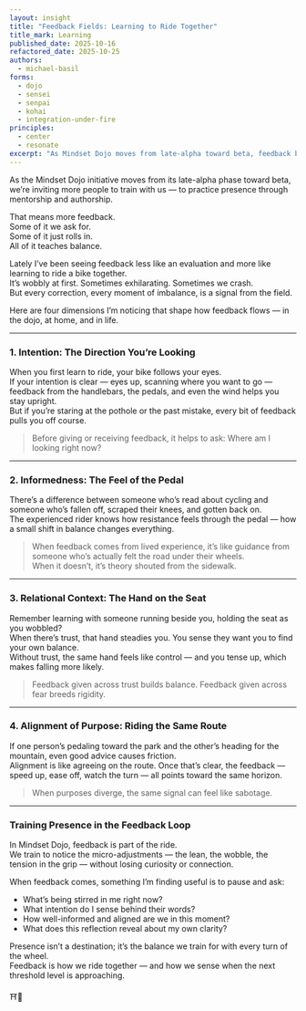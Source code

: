```yaml
---
layout: insight
title: "Feedback Fields: Learning to Ride Together"
title_mark: Learning
published_date: 2025-10-16
refactored_date: 2025-10-25
authors: 
  - michael-basil
forms:
  - dojo
  - sensei
  - senpai
  - kohai
  - integration-under-fire
principles:
  - center
  - resonate
excerpt: "As Mindset Dojo moves from late-alpha toward beta, feedback becomes our training ground — a way to find balance, alignment, and presence in motion."
---
```


As the Mindset Dojo initiative moves from its late-alpha phase toward beta, we’re inviting more people to train with us — to practice presence through mentorship and authorship.  

That means more feedback.  
Some of it we ask for.  
Some of it just rolls in.  
All of it teaches balance.  

Lately I’ve been seeing feedback less like an evaluation and more like learning to ride a bike together.  
It’s wobbly at first. Sometimes exhilarating. Sometimes we crash.  
But every correction, every moment of imbalance, is a signal from the field.  

Here are four dimensions I’m noticing that shape how feedback flows — in the dojo, at home, and in life.

---

### 1. Intention: The Direction You’re Looking

When you first learn to ride, your bike follows your eyes.  
If your intention is clear — eyes up, scanning where you want to go — feedback from the handlebars, the pedals, and even the wind helps you stay upright.  
But if you’re staring at the pothole or the past mistake, every bit of feedback pulls you off course.  

> Before giving or receiving feedback, it helps to ask: Where am I looking right now?

---

### 2. Informedness: The Feel of the Pedal

There’s a difference between someone who’s read about cycling and someone who’s fallen off, scraped their knees, and gotten back on.  
The experienced rider knows how resistance feels through the pedal — how a small shift in balance changes everything.  

> When feedback comes from lived experience, it’s like guidance from someone who’s actually felt the road under their wheels.  
> When it doesn’t, it’s theory shouted from the sidewalk.  

---

### 3. Relational Context: The Hand on the Seat

Remember learning with someone running beside you, holding the seat as you wobbled?  
When there’s trust, that hand steadies you. You sense they want you to find your own balance.  
Without trust, the same hand feels like control — and you tense up, which makes falling more likely.  

> Feedback given across trust builds balance. Feedback given across fear breeds rigidity.

---

### 4. Alignment of Purpose: Riding the Same Route

If one person’s pedaling toward the park and the other’s heading for the mountain, even good advice causes friction.  
Alignment is like agreeing on the route. Once that’s clear, the feedback — speed up, ease off, watch the turn — all points toward the same horizon.  

> When purposes diverge, the same signal can feel like sabotage.  

---

### Training Presence in the Feedback Loop

In Mindset Dojo, feedback is part of the ride.  
We train to notice the micro-adjustments — the lean, the wobble, the tension in the grip — without losing curiosity or connection.  

When feedback comes, something I’m finding useful is to pause and ask:

- What’s being stirred in me right now?  
- What intention do I sense behind their words?  
- How well-informed and aligned are we in this moment?  
- What does this reflection reveal about my own clarity?  

Presence isn’t a destination; it’s the balance we train for with every turn of the wheel.  
Feedback is how we ride together — and how we sense when the next threshold level is approaching.  

⛩️🌿

